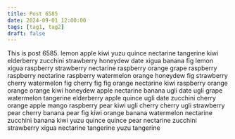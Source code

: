 ```yaml
---
title: Post 6585
date: 2024-09-01 12:00:00
tags: [tag1, tag2]
draft: false
---
```

This is post 6585.
lemon
apple
kiwi
yuzu
quince
nectarine
tangerine
kiwi
elderberry
zucchini
strawberry
honeydew
date
xigua
banana
fig
lemon
xigua
raspberry
strawberry
nectarine
raspberry
orange
grape
raspberry
raspberry
nectarine
raspberry
watermelon
orange
honeydew
fig
strawberry
cherry
watermelon
fig
cherry
fig
fig
orange
nectarine
kiwi
raspberry
orange
orange
orange
kiwi
honeydew
apple
nectarine
banana
ugli
date
ugli
grape
watermelon
tangerine
elderberry
apple
quince
ugli
date
zucchini
cherry
orange
apple
mango
raspberry
pear
kiwi
ugli
cherry
cherry
ugli
strawberry
pear
cherry
banana
pear
fig
kiwi
orange
banana
watermelon
nectarine
zucchini
banana
kiwi
yuzu
quince
quince
pear
nectarine
zucchini
strawberry
xigua
nectarine
tangerine
yuzu
tangerine
